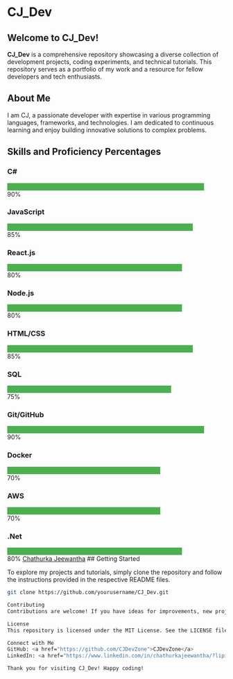 # CJ_Dev

## Welcome to CJ_Dev!

**CJ_Dev** is a comprehensive repository showcasing a diverse collection of development projects, coding experiments, and technical tutorials. This repository serves as a portfolio of my work and a resource for fellow developers and tech enthusiasts.

## About Me

I am CJ, a passionate developer with expertise in various programming languages, frameworks, and technologies. I am dedicated to continuous learning and enjoy building innovative solutions to complex problems.

## Skills and Proficiency Percentages

### C#
<div style="background-color: #4CAF50; width: 90%;">&nbsp;</div>
90%

### JavaScript
<div style="background-color: #4CAF50; width: 85%;">&nbsp;</div>
85%

### React.js
<div style="background-color: #4CAF50; width: 80%;">&nbsp;</div>
80%

### Node.js
<div style="background-color: #4CAF50; width: 80%;">&nbsp;</div>
80%

### HTML/CSS
<div style="background-color: #4CAF50; width: 85%;">&nbsp;</div>
85%

### SQL
<div style="background-color: #4CAF50; width: 75%;">&nbsp;</div>
75%

### Git/GitHub
<div style="background-color: #4CAF50; width: 90%;">&nbsp;</div>
90%

### Docker
<div style="background-color: #4CAF50; width: 70%;">&nbsp;</div>
70%

### AWS
<div style="background-color: #4CAF50; width: 70%;">&nbsp;</div>
70%

### .Net
<div style="background-color: #4CAF50; width: 80%;">&nbsp;</div>
80%
<a href="https://www.linkedin.com/in/chathurkajeewantha/?lipi=urn%3Ali%3Apage%3Ad_flagship3_feed%3B%2Fzrw39fYQVCyEa7XHd%2FeTg%3D%3D">Chathurka Jeewantha</a>
## Getting Started

To explore my projects and tutorials, simply clone the repository and follow the instructions provided in the respective README files.

```bash
git clone https://github.com/yourusername/CJ_Dev.git

Contributing
Contributions are welcome! If you have ideas for improvements, new projects, or code snippets, feel free to open an issue or submit a pull request. Please refer to the CONTRIBUTING.md file for guidelines on how to contribute to this repository.

License
This repository is licensed under the MIT License. See the LICENSE file for more information.

Connect with Me
GitHub: <a href="https://github.com/CJDevZone">CJDevZone</a>
LinkedIn: <a href="https://www.linkedin.com/in/chathurkajeewantha/?lipi=urn%3Ali%3Apage%3Ad_flagship3_feed%3B%2Fzrw39fYQVCyEa7XHd%2FeTg%3D%3D">Chathurka Jeewantha</a>

Thank you for visiting CJ_Dev! Happy coding!
